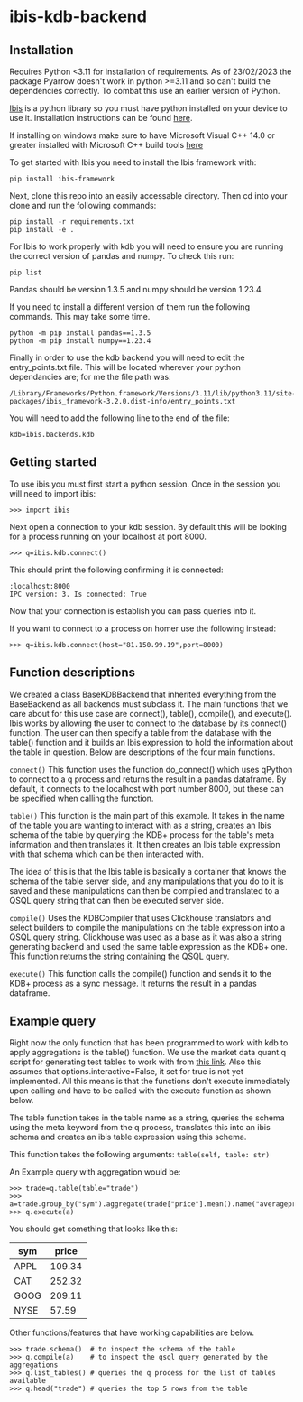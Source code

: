 # ibis-kdb-backend

## Installation
Requires Python <3.11 for installation of requirements. As of 23/02/2023 the package Pyarrow doesn't work in python >=3.11 and so can't build the dependencies correctly. To combat this use an earlier version of Python.

[Ibis](https://ibis-project.org/) is a python library so you must have python installed on your device to use it. Installation instructions can be found [here](https://www.python.org/downloads/).

If installing on windows make sure to have Microsoft Visual C++ 14.0 or greater installed with Microsoft C++ build tools [here](https://visualstudio.microsoft.com/visual-cpp-build-tools/)

To get started with Ibis you need to install the Ibis framework with:
```
pip install ibis-framework
```

Next, clone this repo into an easily accessable directory. Then cd into your clone and run the following commands:
```
pip install -r requirements.txt
pip install -e .
```

For Ibis to work properly with kdb you will need to ensure you are running the correct version of pandas and numpy. To check this run:
```
pip list
```
Pandas should be version 1.3.5 and numpy should be version 1.23.4

If you need to install a different version of them run the following commands. This may take some time.
```
python -m pip install pandas==1.3.5
python -m pip install numpy==1.23.4 
```

Finally in order to use the kdb backend you will need to edit the entry_points.txt file. This will be located wherever your python dependancies are; for me the file path was:
```
/Library/Frameworks/Python.framework/Versions/3.11/lib/python3.11/site-packages/ibis_framework-3.2.0.dist-info/entry_points.txt
```

You will need to add the following line to the end of the file:
```
kdb=ibis.backends.kdb
```

## Getting started 
To use ibis you must first start a python session. 
Once in the session you will need to import ibis:
```
>>> import ibis
```
Next open a connection to your kdb session. By default this will be looking for a process running on your localhost at port 8000.
```
>>> q=ibis.kdb.connect()
```
This should print the following confirming it is connected:
```
:localhost:8000
IPC version: 3. Is connected: True
```
Now that your connection is establish you can pass queries into it.

If you want to connect to a process on homer use the following instead:
```
>>> q=ibis.kdb.connect(host="81.150.99.19",port=8000)
```
## Function descriptions
We created a class BaseKDBBackend that inherited everything from the BaseBackend as all backends must subclass it. The main functions that we care about for this use case are connect(), table(), compile(), and execute(). Ibis works by allowing the user to connect to the database by its connect() function. The user can then specify a table from the database with the table() function and it builds an Ibis expression to hold the information about the table in question. Below are descriptions of the four main functions.

`connect()`
 This function uses the function do_connect() which uses qPython to connect to a q process and returns the result in a pandas dataframe. By default, it connects to the localhost with port number 8000, but these can be specified when calling the function. 

`table()`
 This function is the main part of this example. It takes in the name of the table you are wanting to interact with as a string, creates an Ibis schema of the table by querying the KDB+ process for the table's meta information and then translates it. It then creates an Ibis table expression with that schema which can be then interacted with.  

The idea of this is that the Ibis table is basically a container that knows the schema of the table server side, and any manipulations that you do to it is saved and these manipulations can then be compiled and translated to a QSQL query string that can then be executed server side. 

`compile()` 
 Uses the KDBCompiler that uses Clickhouse translators and select builders to compile the manipulations on the table expression into a QSQL query string. Clickhouse was used as a base as it was also a string generating backend and used the same table expression as the KDB+ one. This function returns the string containing the QSQL query. 

`execute()`
 This function calls the compile() function and sends it to the KDB+ process as a sync message. It returns the result in a pandas dataframe.
 
## Example query
Right now the only function that has been programmed to work with kdb to apply aggregations is the table() function. We use the market data quant.q script for generating test tables to work with from [this link](https://github.com/AquaQAnalytics/Training-docs/blob/b0198e60f48a5fe8ecb1d9c856e20a8bd6cd0eaa/docs/kdb/resources/quantq.q). Also this assumes that options.interactive=False, it set for true is not yet implemented. All this means is that the functions don't execute immediately upon calling and have to be called with the execute function as shown below.

The table function takes in the table name as a string, queries the schema using the meta keyword from the q process, translates this into an ibis schema and creates an ibis table expression using this schema. 

This function takes the following arguments: `table(self, table: str)`

An Example query with aggregation would be:
```
>>> trade=q.table(table="trade")
>>> a=trade.group_by("sym").aggregate(trade["price"].mean().name("averageprice"))
>>> q.execute(a)
```
You should get something that looks like this:

|sym     |price |
|--------|------|
|APPL    |109.34|
|CAT     |252.32|
|GOOG    |209.11|
|NYSE    |57.59 |

Other functions/features that have working capabilities are below. 
```
>>> trade.schema()  # to inspect the schema of the table
>>> q.compile(a)    # to inspect the qsql query generated by the aggregations
>>> q.list_tables() # queries the q process for the list of tables available
>>> q.head("trade") # queries the top 5 rows from the table
```
